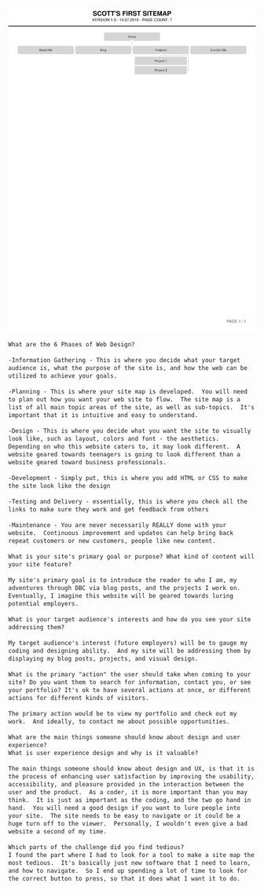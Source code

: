 ![Click here for my site map](site-map.png)


    What are the 6 Phases of Web Design?

    -Information Gathering - This is where you decide what your target audience is, what the purpose of the site is, and how the web can be utilized to achieve your goals.

    -Planning - This is where your site map is developed.  You will need to plan out how you want your web site to flow.  The site map is a list of all main topic areas of the site, as well as sub-topics.  It's important that it is intuitive and easy to understand.

    -Design - This is where you decide what you want the site to visually look like, such as layout, colors and font - the aesthetics.  Depending on who this website caters to, it may look different.  A website geared towards teenagers is going to look different than a website geared toward business professionals.

    -Development - Simply put, this is where you add HTML or CSS to make the site look like the design

    -Testing and Delivery - essentially, this is where you check all the links to make sure they work and get feedback from others

    -Maintenance - You are never necessarily REALLY done with your website.  Continuous improvement and updates can help bring back repeat customers or new customers, people like new content.

    What is your site's primary goal or purpose? What kind of content will your site feature?

    My site's primary goal is to introduce the reader to who I am, my adventures through DBC via blog posts, and the projects I work on.  Eventually, I imagine this website will be geared towards luring potential employers.
    
    What is your target audience's interests and how do you see your site addressing them?

    My target audience's interest (future employers) will be to gauge my coding and designing ability.  And my site will be addressing them by displaying my blog posts, projects, and visual design.

    What is the primary "action" the user should take when coming to your site? Do you want them to search for information, contact you, or see your portfolio? It's ok to have several actions at once, or different actions for different kinds of visitors.

    The primary action would be to view my portfolio and check out my work.  And ideally, to contact me about possible opportunities.

    What are the main things someone should know about design and user experience?
    What is user experience design and why is it valuable? 

    The main things someone should know about design and UX, is that it is the process of enhancing user satisfaction by improving the usability, accessibility, and pleasure provided in the interaction between the user and the product.  As a coder, it is more important than you may think.  It is just as important as the coding, and the two go hand in hand.  You will need a good design if you want to lure people into your site.  The site needs to be easy to navigate or it could be a huge turn off to the viewer.  Personally, I wouldn't even give a bad website a second of my time.
    
    Which parts of the challenge did you find tedious?
    I found the part where I had to look for a tool to make a site map the most tedious.  It's basically just new software that I need to learn, and how to navigate.  So I end up spending a lot of time to look for the correct button to press, so that it does what I want it to do.